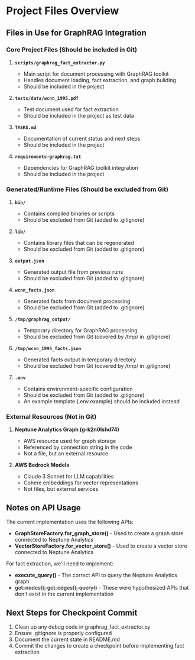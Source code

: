 # Project Files Overview

## Files in Use for GraphRAG Integration

### Core Project Files (Should be included in Git)

1. **`scripts/graphrag_fact_extractor.py`**
   - Main script for document processing with GraphRAG toolkit
   - Handles document loading, fact extraction, and graph building
   - Should be included in the project

2. **`tests/data/wcnn_1995.pdf`**
   - Test document used for fact extraction
   - Should be included in the project as test data

3. **`TASKS.md`**
   - Documentation of current status and next steps
   - Should be included in the project

4. **`requirements-graphrag.txt`**
   - Dependencies for GraphRAG toolkit integration
   - Should be included in the project

### Generated/Runtime Files (Should be excluded from Git)

1. **`bin/`**
   - Contains compiled binaries or scripts
   - Should be excluded from Git (added to .gitignore)

2. **`lib/`**
   - Contains library files that can be regenerated
   - Should be excluded from Git (added to .gitignore)

3. **`output.json`**
   - Generated output file from previous runs
   - Should be excluded from Git (added to .gitignore)

4. **`wcnn_facts.json`**
   - Generated facts from document processing
   - Should be excluded from Git (added to .gitignore)

5. **`/tmp/graphrag_output/`**
   - Temporary directory for GraphRAG processing
   - Should be excluded from Git (covered by /tmp/ in .gitignore)

6. **`/tmp/wcnn_1995_facts.json`**
   - Generated facts output in temporary directory
   - Should be excluded from Git (covered by /tmp/ in .gitignore)

7. **`.env`**
   - Contains environment-specific configuration
   - Should be excluded from Git (added to .gitignore)
   - An example template (.env.example) should be included instead

### External Resources (Not in Git)

1. **Neptune Analytics Graph (g-k2n0lshd74)**
   - AWS resource used for graph storage
   - Referenced by connection string in the code
   - Not a file, but an external resource

2. **AWS Bedrock Models**
   - Claude 3 Sonnet for LLM capabilities
   - Cohere embeddings for vector representations
   - Not files, but external services

## Notes on API Usage

The current implementation uses the following APIs:

- **GraphStoreFactory.for_graph_store()** - Used to create a graph store connected to Neptune Analytics
- **VectorStoreFactory.for_vector_store()** - Used to create a vector store connected to Neptune Analytics

For fact extraction, we'll need to implement:

- **execute_query()** - The correct API to query the Neptune Analytics graph
- ~~get_nodes(), get_edges(), query()~~ - These were hypothesized APIs that don't exist in the current implementation

## Next Steps for Checkpoint Commit

1. Clean up any debug code in graphrag_fact_extractor.py
2. Ensure .gitignore is properly configured
3. Document the current state in README.md
4. Commit the changes to create a checkpoint before implementing fact extraction
